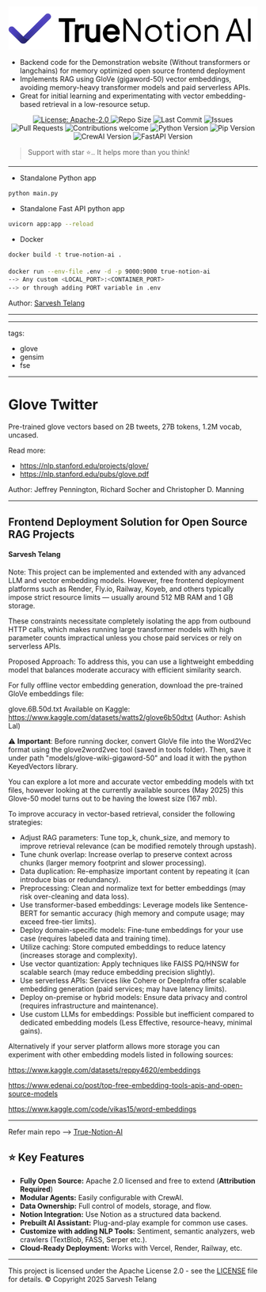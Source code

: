 <div align="center">
  <img src="logo_blue.png" width="580"/>
</div>

* Backend code for the Demonstration website (Without transformers or langchains) for memory optimized open source frontend deployment
* Implements RAG using GloVe (gigaword-50) vector embeddings, avoiding memory-heavy transformer models and paid serverless APIs.
* Great for initial learning and experimentating with vector embedding-based retrieval in a low-resource setup.

<p align="center">
  <a href="https://www.apache.org/licenses/LICENSE-2.0">
    <img src="https://img.shields.io/badge/License-Apache_2.0-blue.svg" alt="License: Apache-2.0" />
  </a>
  <img src="https://img.shields.io/github/repo-size/SarveshBTelang/True-Notion-AI-Backend-Server" alt="Repo Size" />
  <img src="https://img.shields.io/github/last-commit/SarveshBTelang/True-Notion-AI-Backend-Server" alt="Last Commit" />
  <img src="https://img.shields.io/github/issues/SarveshBTelang/True-Notion-AI-Backend-Server" alt="Issues" />
  <img src="https://img.shields.io/github/issues-pr/SarveshBTelang/True-Notion-AI-Backend-Server" alt="Pull Requests" />
  <img src="https://img.shields.io/badge/contributions-welcome-brightgreen.svg" alt="Contributions welcome" />
  <img src="https://img.shields.io/badge/python-3.10.0-blue" alt="Python Version" />
  <img src="https://img.shields.io/badge/pip-25.1-blue" alt="Pip Version" />
  <img src="https://img.shields.io/badge/crewai-0.120.1-blue" alt="CrewAI Version" />
  <img src="https://img.shields.io/badge/fastapi-0.115.12-blue" alt="FastAPI Version" />
</p>

> Support with star ⭐.. It helps more than you think!
---
* Standalone Python app
```bash
python main.py
```
* Standalone Fast API python app
```bash
uvicorn app:app --reload
```
* Docker 
```bash
docker build -t true-notion-ai . 

docker run --env-file .env -d -p 9000:9000 true-notion-ai
--> Any custom <LOCAL_PORT>:<CONTAINER_PORT>
--> or through adding PORT variable in .env
```

Author: [Sarvesh Telang](https://www.linkedin.com/in/sarvesh-telang-17916448/)

---
---
tags:
- glove
- gensim
- fse
---
# Glove Twitter 

Pre-trained glove vectors based on 2B tweets, 27B tokens, 1.2M vocab, uncased.

Read more:
* https://nlp.stanford.edu/projects/glove/
* https://nlp.stanford.edu/pubs/glove.pdf

Author: Jeffrey Pennington, Richard Socher and Christopher D. Manning

---

## Frontend Deployment Solution for Open Source RAG Projects
#### Sarvesh Telang

Note:
This project can be implemented and extended with any advanced LLM and vector embedding models. However, free frontend deployment platforms such as Render, Fly.io, Railway, Koyeb, and others typically impose strict resource limits — usually around 512 MB RAM and 1 GB storage.

These constraints necessitate completely isolating the app from outbound HTTP calls, which makes running large transformer models with high parameter counts impractical unless you chose paid services or rely on serverless APIs.

Proposed Approach:
To address this, you can use a lightweight embedding model that balances moderate accuracy with efficient similarity search.

For fully offline vector embedding generation, download the pre-trained GloVe embeddings file:

glove.6B.50d.txt
Available on Kaggle:
https://www.kaggle.com/datasets/watts2/glove6b50dtxt (Author: Ashish Lal)

⚠️ **Important**: Before running docker, convert GloVe file into the Word2Vec format using the glove2word2vec tool (saved in tools folder). Then, save it under path "models/glove-wiki-gigaword-50" and load it with the python KeyedVectors library.

You can explore a lot more and accurate vector embedding models with txt files, however looking at the currently available sources (May 2025) this Glove-50 model turns out to be having the lowest size (167 mb).

To improve accuracy in vector-based retrieval, consider the following strategies:

* Adjust RAG parameters: Tune top_k, chunk_size, and memory to improve retrieval relevance (can be modified remotely through upstash).
* Tune chunk overlap: Increase overlap to preserve context across chunks (larger memory footprint and slower processing).
* Data duplication: Re-emphasize important content by repeating it (can introduce bias or redundancy).
* Preprocessing: Clean and normalize text for better embeddings (may risk over-cleaning and data loss).
* Use transformer-based embeddings: Leverage models like Sentence-BERT for semantic accuracy (high memory and compute usage; may exceed free-tier limits).
* Deploy domain-specific models: Fine-tune embeddings for your use case (requires labeled data and training time).
* Utilize caching: Store computed embeddings to reduce latency (increases storage and complexity).
* Use vector quantization: Apply techniques like FAISS PQ/HNSW for scalable search (may reduce embedding precision slightly).
* Use serverless APIs: Services like Cohere or DeepInfra offer scalable embedding generation (paid services; may have latency limits).
* Deploy on-premise or hybrid models: Ensure data privacy and control (requires infrastructure and maintenance).
* Use custom LLMs for embeddings: Possible but inefficient compared to dedicated embedding models (Less Effective, resource-heavy, minimal gains).

Alternatively if your server platform allows more storage you can experiment with other embedding models listed in following sources:

https://www.kaggle.com/datasets/reppy4620/embeddings

https://www.edenai.co/post/top-free-embedding-tools-apis-and-open-source-models

https://www.kaggle.com/code/vikas15/word-embeddings

---
Refer main repo --> [True-Notion-AI](https://github.com/SarveshBTelang/True-Notion-AI)

## ⭐ Key Features

- **Fully Open Source:** Apache 2.0 licensed and free to extend (**Attribution Required**)
- **Modular Agents:** Easily configurable with CrewAI.
- **Data Ownership:** Full control of models, storage, and flow.
- **Notion Integration:** Use Notion as a structured data backend.
- **Prebuilt AI Assistant:** Plug-and-play example for common use cases.
- **Customize with adding NLP Tools:** Sentiment, semantic analyzers, web crawlers (TextBlob, FASS, Serper etc.).
- **Cloud-Ready Deployment:** Works with Vercel, Render, Railway, etc.

---

This project is licensed under the Apache License 2.0 - see the [LICENSE](LICENSE) file for details.
© Copyright 2025 Sarvesh Telang

